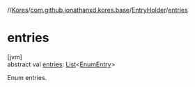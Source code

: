 //[Kores](../../../index.md)/[com.github.jonathanxd.kores.base](../index.md)/[EntryHolder](index.md)/[entries](entries.md)

# entries

[jvm]\
abstract val [entries](entries.md): [List](https://kotlinlang.org/api/latest/jvm/stdlib/kotlin.collections/-list/index.html)<[EnumEntry](../-enum-entry/index.md)>

Enum entries.

